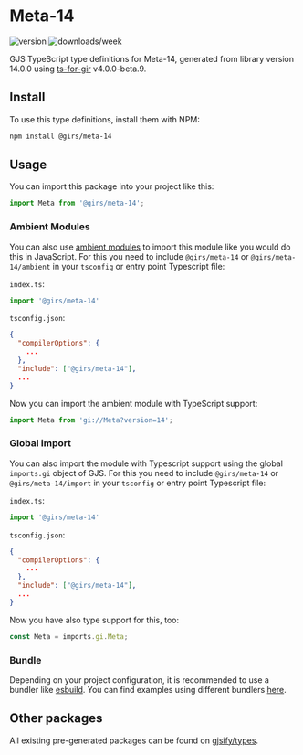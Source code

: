 
# Meta-14

![version](https://img.shields.io/npm/v/@girs/meta-14)
![downloads/week](https://img.shields.io/npm/dw/@girs/meta-14)


GJS TypeScript type definitions for Meta-14, generated from library version 14.0.0 using [ts-for-gir](https://github.com/gjsify/ts-for-gir) v4.0.0-beta.9.


## Install

To use this type definitions, install them with NPM:
```bash
npm install @girs/meta-14
```

## Usage

You can import this package into your project like this:
```ts
import Meta from '@girs/meta-14';
```

### Ambient Modules

You can also use [ambient modules](https://github.com/gjsify/ts-for-gir/tree/main/packages/cli#ambient-modules) to import this module like you would do this in JavaScript.
For this you need to include `@girs/meta-14` or `@girs/meta-14/ambient` in your `tsconfig` or entry point Typescript file:

`index.ts`:
```ts
import '@girs/meta-14'
```

`tsconfig.json`:
```json
{
  "compilerOptions": {
    ...
  },
  "include": ["@girs/meta-14"],
  ...
}
```

Now you can import the ambient module with TypeScript support: 

```ts
import Meta from 'gi://Meta?version=14';
```

### Global import

You can also import the module with Typescript support using the global `imports.gi` object of GJS.
For this you need to include `@girs/meta-14` or `@girs/meta-14/import` in your `tsconfig` or entry point Typescript file:

`index.ts`:
```ts
import '@girs/meta-14'
```

`tsconfig.json`:
```json
{
  "compilerOptions": {
    ...
  },
  "include": ["@girs/meta-14"],
  ...
}
```

Now you have also type support for this, too:

```ts
const Meta = imports.gi.Meta;
```

### Bundle

Depending on your project configuration, it is recommended to use a bundler like [esbuild](https://esbuild.github.io/). You can find examples using different bundlers [here](https://github.com/gjsify/ts-for-gir/tree/main/examples).

## Other packages

All existing pre-generated packages can be found on [gjsify/types](https://github.com/gjsify/types).

